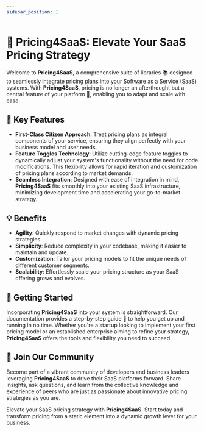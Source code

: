 ```yaml
---
sidebar_position: 1
---
```


# 🚀 Pricing4SaaS: Elevate Your SaaS Pricing Strategy

Welcome to **Pricing4SaaS**, a comprehensive suite of libraries 📚 designed to seamlessly integrate pricing plans into your Software as a Service (SaaS) systems. With **Pricing4SaaS**, pricing is no longer an afterthought but a central feature of your platform 🌟, enabling you to adapt and scale with ease.

## 🌈 Key Features

- **First-Class Citizen Approach**: Treat pricing plans as integral components of your service, ensuring they align perfectly with your business model and user needs.
- **Feature Toggles Technology**: Utilize cutting-edge feature toggles to dynamically adjust your system's functionality without the need for code modifications. This flexibility allows for rapid iteration and customization of pricing plans according to market demands.
- **Seamless Integration**: Designed with ease of integration in mind, **Pricing4SaaS** fits smoothly into your existing SaaS infrastructure, minimizing development time and accelerating your go-to-market strategy.

## 💡 Benefits

- **Agility**: Quickly respond to market changes with dynamic pricing strategies.
- **Simplicity**: Reduce complexity in your codebase, making it easier to maintain and update.
- **Customization**: Tailor your pricing models to fit the unique needs of different customer segments.
- **Scalability**: Effortlessly scale your pricing structure as your SaaS offering grows and evolves.

## 🚀 Getting Started

Incorporating **Pricing4SaaS** into your system is straightforward. Our documentation provides a step-by-step guide 📖 to help you get up and running in no time. Whether you're a startup looking to implement your first pricing model or an established enterprise aiming to refine your strategy, **Pricing4SaaS** offers the tools and flexibility you need to succeed.

## 👥 Join Our Community

Become part of a vibrant community of developers and business leaders leveraging **Pricing4SaaS** to drive their SaaS platforms forward. Share insights, ask questions, and learn from the collective knowledge and experience of peers who are just as passionate about innovative pricing strategies as you are.

Elevate your SaaS pricing strategy with **Pricing4SaaS**. Start today and transform pricing from a static element into a dynamic growth lever for your business.